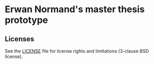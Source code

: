 # Erwan Normand's master thesis prototype

## Licenses

See the [LICENSE](LICENSE) file for license rights and limitations (3-clause BSD license).